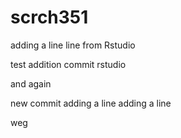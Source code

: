 # scrch351
adding a line
line from Rstudio

test addition commit rstudio

and again

new commit
adding a line
adding a line


weg